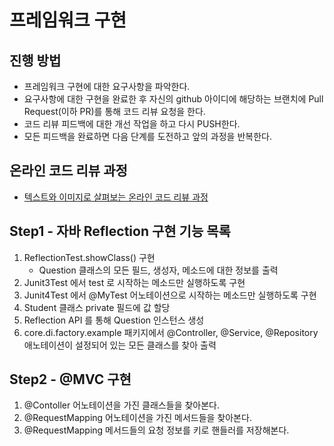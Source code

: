 # 프레임워크 구현
## 진행 방법
* 프레임워크 구현에 대한 요구사항을 파악한다.
* 요구사항에 대한 구현을 완료한 후 자신의 github 아이디에 해당하는 브랜치에 Pull Request(이하 PR)를 통해 코드 리뷰 요청을 한다.
* 코드 리뷰 피드백에 대한 개선 작업을 하고 다시 PUSH한다.
* 모든 피드백을 완료하면 다음 단계를 도전하고 앞의 과정을 반복한다.

## 온라인 코드 리뷰 과정
* [텍스트와 이미지로 살펴보는 온라인 코드 리뷰 과정](https://github.com/next-step/nextstep-docs/tree/master/codereview)

## Step1 - 자바 Reflection 구현 기능 목록

1. ReflectionTest.showClass() 구현 
    * Question 클래스의 모든 필드, 생성자, 메소드에 대한 정보를 출력
2. Junit3Test 에서 test 로 시작하는 메소드만 실행하도록 구현
3. Junit4Test 에서 @MyTest 어노테이션으로 시작하는 메소드만 실행하도록 구현
4. Student 클래스 private 필드에 값 할당
5. Reflection API 를 통해 Question 인스턴스 생성
6. core.di.factory.example 패키지에서 @Controller, @Service, @Repository 애노테이션이 설정되어 있는 모든 클래스를 찾아 출력


## Step2 - @MVC 구현

1. @Contoller 어노테이션을 가진 클래스들을 찾아본다.
2. @RequestMapping 어노테이션을 가진 메서드들을 찾아본다.
3. @RequestMapping 메서드들의 요청 정보를 키로 핸들러를 저장해본다. 
